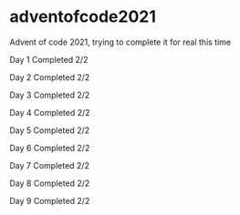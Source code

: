 # adventofcode2021
Advent of code 2021, trying to complete it for real this time

Day 1 Completed 2/2

Day 2 Completed 2/2

Day 3 Completed 2/2

Day 4 Completed 2/2

Day 5 Completed 2/2

Day 6 Completed 2/2

Day 7 Completed 2/2

Day 8 Completed 2/2

Day 9 Completed 2/2

